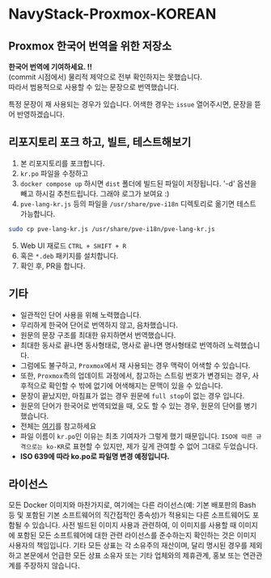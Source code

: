 # NavyStack-Proxmox-KOREAN
## Proxmox 한국어 번역을 위한 저장소
**한국어 번역에 기여하세요. !!** <br>
(commit 시점에서) 물리적 제약으로 전부 확인하지는 못했습니다. <br>
따라서 범용적으로 사용할 수 있는 문장으로 번역했습니다.

특정 문장이 재 사용되는 경우가 있습니다. 어색한 경우는 `issue` 열어주시면, 문장을 뜯어 반영하겠습니다.

## 리포지토리 포크 하고, 빌트, 테스트해보기
1. 본 리포지토리를 포크합니다.
2. `kr.po` 파일을 수정하고
3. `docker compose up` 하시면 `dist` 폴더에 빌드된 파일이 저장됩니다. '-d' 옵션을 빼고 하시길 추천드립니다. 그래야 로그가 보여요 :)
4. `pve-lang-kr.js` 등의 파일을 `/usr/share/pve-i18n` 디렉토리로 옮기면 테스트 가능합니다.
```bash
sudo cp pve-lang-kr.js /usr/share/pve-i18n/pve-lang-kr.js
```
5. Web UI 재로드 ```CTRL + SHIFT + R```
6. 혹은 `*.deb` 패키지를 설치합니다.
7. 확인 후, PR을 합니다.

## 기타
* 일관적인 단어 사용을 위해 노력했습니다.
* 무리하게 한국어 단어로 번역하지 않고, 음차했습니다.
* 원문의 문장 구조를 최대한 유지하면서 번역했습니다.
* 최대한 동사로 끝나면 동사형태로, 명사로 끝나면 명사형태로 번역하려 노력했습니다.
* 그럼에도 불구하고, `Proxmox`에서 재 사용되는 경우 맥락이 어색할 수 있습니다.
* 또한, `Proxmox`측의 업데이트 과정에서, 참고하는 스트링 번호가 변경되는 경우, 사후적으로 확인할 수 밖에 없기에 어색해지는 문맥이 있을 수 있습니다.
* 문장이 끝났지만, 마침표가 없는 경우 원문에 `full stop`이 없는 경우 입니다.
* 원문의 단어가 한국어로 번역되었을 때, 오도 할 수 있는 경우, 원문의 단어를 병기했습니다.
* 전체는 [여기](https://pve.proxmox.com/wiki/Translating_Proxmox_VE)를 참고하세요
* 파일 이름이 `kr.po`인 이유는 최초 기여자가 그렇게 했기 때문입니다. `ISO에 따른 규격으로는 ko-KR`로 표현할 수 있지만, 제가 깊게 관여할 수 없어 그대로 두었습니다.
* **ISO 639에 따라 ko.po로 파일명 변경 예정입니다.**

## 라이선스

모든 Docker 이미지와 마찬가지로, 여기에는 다른 라이선스(예: 기본 배포판의 Bash 등 및 포함된 기본 소프트웨어의 직간접적인 종속성)가 적용되는 다른 소프트웨어도 포함될 수 있습니다.
사전 빌드된 이미지 사용과 관련하여, 이 이미지를 사용할 때 이미지에 포함된 모든 소프트웨어에 대한 관련 라이선스를 준수하는지 확인하는 것은 이미지 사용자의 책임입니다.
기타 모든 상표는 각 소유주의 재산이며, 달리 명시된 경우를 제외하고 본문에서 언급한 모든 상표 소유자 또는 기타 업체와의 제휴관계, 홍보 또는 연관관계를 주장하지 않습니다.
